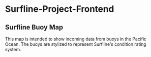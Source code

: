 # Surfline-Project-Frontend

## Surfline Buoy Map

This map is intended to show incoming data from buoys in the Pacific Ocean. The buoys are stylized to represent Surfline's condition rating system.
